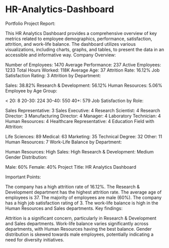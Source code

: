 # HR-Analytics-Dashboard

Portfolio Project Report:

This HR Analytics Dashboard provides a comprehensive overview of key metrics related to employee demographics, performance, satisfaction, attrition, and work-life balance. The dashboard utilizes various visualizations, including charts, graphs, and tables, to present the data in an accessible and informative way.
Company Overview:

Number of Employees: 1470
Average Performance: 237
Active Employees: 1233
Total Hours Worked: 118K
Average Age: 37
Attrition Rate: 16.12%
Job Satisfaction Rating: 3
Attrition by Department:

Sales: 38.82%
Research & Development: 56.12%
Human Resources: 5.06%
Employee by Age Group:

< 20: 8
20-30: 224
30-40: 550
40+: 579
Job Satisfaction by Role:

Sales Representative: 3
Sales Executive: 4
Research Scientist: 4
Research Director: 3
Manufacturing Director: 4
Manager: 4
Laboratory Technician: 4
Human Resources: 4
Healthcare Representative: 4
Education Field with Attrition:

Life Sciences: 89
Medical: 63
Marketing: 35
Technical Degree: 32
Other: 11
Human Resources: 7
Work-Life Balance by Department:

Human Resources: High
Sales: High
Research & Development: Medium
Gender Distribution:

Male: 60%
Female: 40%
Project Title: HR Analytics Dashboard

Important Points:

The company has a high attrition rate of 16.12%.
The Research & Development department has the highest attrition rate.
The average age of employees is 37.
The majority of employees are male (60%).
The company has a high job satisfaction rating of 3.
The work-life balance is high in the Human Resources and Sales departments.
Key findings:

Attrition is a significant concern, particularly in Research & Development and Sales departments.
Work-life balance varies significantly across departments, with Human Resources having the best balance.
Gender distribution is skewed towards male employees, potentially indicating a need for diversity initiatives.
